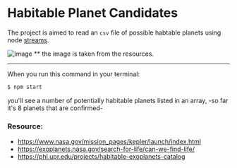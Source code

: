 # Habitable Planet Candidates

The project is aimed to read an `csv` file of possible habtable planets using node [streams](https://nodejs.org/api/fs.html#fscreatereadstreampath-options). 


![image](https://user-images.githubusercontent.com/56412800/209210687-4bd5c56f-b63f-4720-8fa5-af29171de6fe.png)
** the image is taken from the resources.

----
When you run this command in your terminal:
```js
$ npm start
```
you'll see a number of potentially habitable planets listed in an array, -so far it's 8 planets that are confirmed-  

### Resource:
- https://www.nasa.gov/mission_pages/kepler/launch/index.html
- https://exoplanets.nasa.gov/search-for-life/can-we-find-life/
- https://phl.upr.edu/projects/habitable-exoplanets-catalog
